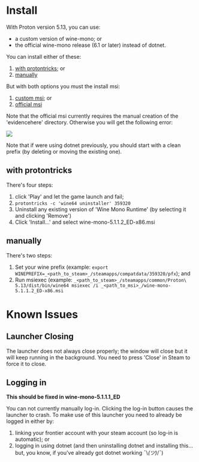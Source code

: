 # Install
With Proton version 5.13, you can use:
* a custom version of wine-mono; or
* the official wine-mono release (6.1 or later)
instead of dotnet.

You can install either of these:
1. [with protontricks](#with-protontricks); or
2. [manually](#manually)

But with both options you must the install msi:
1. [custom msi](https://github.com/redmcg/wine-mono/releases/download/wine-mono-5.1.1.2_ED/wine-mono-5.1.1.2_ED-x86.msi); or
2. [official msi](https://github.com/madewokherd/wine-mono/releases/download/wine-mono-6.1.0/wine-mono-6.1.0-x86.msi)

Note that the official msi currently requires the manual creation of the 'evidencehere' directory. Otherwise you will get the following error:

![](https://user-images.githubusercontent.com/8346438/112704443-b7168880-8eee-11eb-8bc3-d32c7e7c964c.png)

Note that if were using dotnet previously, you should start with a clean prefix (by deleting or moving the existing one).

## with protontricks
There's four steps:
1. click 'Play' and let the game launch and fail;
2. `protontricks -c 'wine64 uninstaller' 359320`
3. Uninstall any existing version of 'Wine Mono Runtime' (by selecting it and clicking 'Remove')
4. Click 'Install...' and select wine-mono-5.1.1.2_ED-x86.msi

## manually
There's two steps:
1. Set your wine prefix (example: `export WINEPREFIX=_<path_to_steam>_/steamapps/compatdata/359320/pfx`); and
2. Run msiexec (example: `_<path_to_steam>_/steamapps/common/Proton\ 5.13/dist/bin/wine64 msiexec /i _<path_to_msi>_/wine-mono-5.1.1.2_ED-x86.msi`

# Known Issues
## Launcher Closing
The launcher does not always close properly; the window will close but it will keep running in the background. You need to press 'Close' in Steam to force it to close.

## Logging in
**This should be fixed in wine-mono-5.1.1.1_ED**

You can not currently manually log-in. Clicking the log-in button causes the launcher to crash. To make use of this launcher you need to already be logged in either by:
1. linking your frontier account with your steam account (so log-in is automatic); or
2. logging in using dotnet (and then uninstalling dotnet and installing this... but, you know, if you've already got dotnet working ¯\\_(ツ)_/¯)